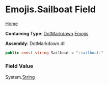 # Emojis\.Sailboat Field

[Home](../../../README.md)

**Containing Type**: [DotMarkdown](../../README.md)\.[Emojis](../README.md)

**Assembly**: DotMarkdown\.dll

```csharp
public const string Sailboat = ":sailboat:"
```

### Field Value

System\.[String](https://docs.microsoft.com/en-us/dotnet/api/system.string)